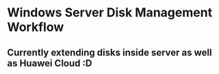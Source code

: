 # Windows Server Disk Management Workflow

## Currently extending disks inside server as well as Huawei Cloud :D


